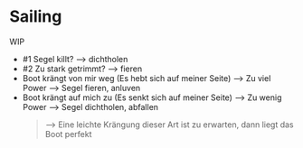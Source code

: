 # Sailing

WIP

- #1 Segel killt? --> dichtholen
- #2 Zu stark getrimmt? --> fieren
- Boot krängt von mir weg (Es hebt sich auf meiner Seite) --> Zu viel Power --> Segel fieren, anluven
- Boot krängt auf mich zu (Es senkt sich auf meiner Seite) --> Zu wenig Power --> Segel dichtholen, abfallen
  > --> Eine leichte Krängung dieser Art ist zu erwarten, dann liegt das Boot perfekt
